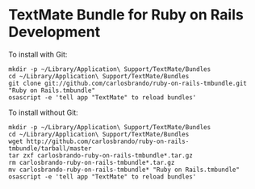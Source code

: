 # TextMate Bundle for Ruby on Rails Development

To install with Git:

    mkdir -p ~/Library/Application\ Support/TextMate/Bundles
    cd ~/Library/Application\ Support/TextMate/Bundles
    git clone git://github.com/carlosbrando/ruby-on-rails-tmbundle.git "Ruby on Rails.tmbundle"
    osascript -e 'tell app "TextMate" to reload bundles'


To install without Git:

    mkdir -p ~/Library/Application\ Support/TextMate/Bundles
    cd ~/Library/Application\ Support/TextMate/Bundles
    wget http://github.com/carlosbrando/ruby-on-rails-tmbundle/tarball/master
    tar zxf carlosbrando-ruby-on-rails-tmbundle*.tar.gz
    rm carlosbrando-ruby-on-rails-tmbundle*.tar.gz
    mv carlosbrando-ruby-on-rails-tmbundle* "Ruby on Rails.tmbundle"
    osascript -e 'tell app "TextMate" to reload bundles'
